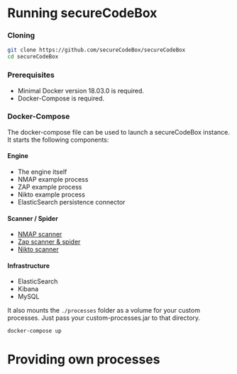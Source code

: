 # Running secureCodeBox
  
### Cloning
```bash
git clone https://github.com/secureCodeBox/secureCodeBox
cd secureCodeBox
```
### Prerequisites
 * Minimal Docker version 18.03.0 is required.
 * Docker-Compose is required.

### Docker-Compose
The docker-compose file can be used to launch a secureCodeBox instance. It starts the following components:

#### Engine  
  * The engine itself
  * NMAP example process
  * ZAP example process
  * Nikto example process
  * ElasticSearch persistence connector
#### Scanner / Spider
  * [NMAP scanner](https://github.com/secureCodeBox/scanner-infrastructure-nmap)
  * [Zap scanner & spider](https://github.com/secureCodeBox/scanner-webapplication-zap)
  * [Nikto scanner](https://github.com/secureCodeBox/scanner-webserver-nikto)
#### Infrastructure
  * ElasticSearch
  * Kibana
  * MySQL

It also mounts the `./processes` folder as a volume for your custom processes. Just pass your custom-processes.jar to that directory. 
```
docker-compose up
```

# Providing own processes
